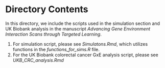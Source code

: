 # Directory Contents

In this directory, we include the scripts used in the simulation section and UK Biobank analysis in the manuscript *Advancing Gene Environment Interaction Scans through Targeted Learning*. 
1) For simulation script, please see *Simulatons.Rmd*, which utilizes functions in the *functions_for_sims.R* file.
2) For the UK Biobank colorectal cancer GxE analysis script, please see *UKB_CRC_analysis.Rmd*

